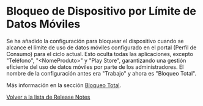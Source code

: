 # Bloqueo de Dispositivo por Límite de Datos Móviles

Se ha añadido la configuración para bloquear el dispositivo cuando se alcance el límite de uso de datos móviles configurado en el portal (Perfil de Consumo) para el ciclo actual. Esto oculta todas las aplicaciones, excepto "Teléfono", "\<NomeProduto>" y "Play Store", garantizando una gestión eficiente del uso de datos móviles por parte de los administradores. El nombre de la configuración antes era "Trabajo" y ahora es "Bloqueo Total".

Más información en la sección [Bloqueo Total](../../portal/configuracion/editar-politica/configuracion-general/bloqueo-total.md).

[Volver a la lista de Release Notes](./)
